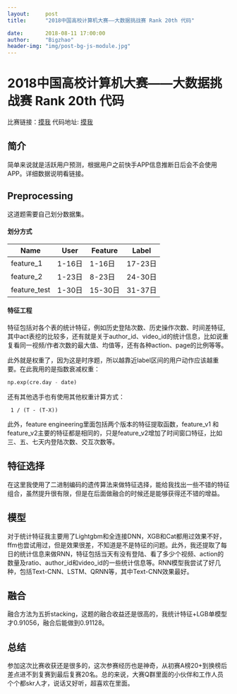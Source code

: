 ```yaml
---
layout:     post
title:      "2018中国高校计算机大赛——大数据挑战赛 Rank 20th 代码"

date:       2018-08-11 17:00:00
author:     "Bigzhao"
header-img: "img/post-bg-js-module.jpg"
---
```


# 2018中国高校计算机大赛——大数据挑战赛 Rank 20th 代码
比赛链接：[摸我](https://www.kesci.com/home/competition/5ab8c36a8643e33f5138cba4)
代码地址: [摸我](https://github.com/bigzhao/Kuaishou_2018_rank20th)

## 简介
简单来说就是活跃用户预测，根据用户之前快手APP信息推断日后会不会使用APP。详细数据说明看链接。

## Preprocessing
这道题需要自己划分数据集。
#### 划分方式

Name | User | Feature | Label
---|---|---|---
feature_1 | 1-16日  | 1-16日 | 17-23日
feature_2 |  1-23日  |  8-23日 | 24-30日
feature_test | 1-30日 |  15-30日 | 31-37日

#### 特征工程
特征包括对各个表的统计特征，例如历史登陆次数、历史操作次数、时间差特征,其中act表挖的比较多，还有就是关于author_id、video_id的统计信息，比如说重复看同一视频/作者次数的最大值、均值等，还有各种action、page的比例等等。

此外就是权重了，因为这是时序题，所以越靠近label区间的用户动作应该越重要。在此我用的是指数衰减权重：
```python
np.exp(cre.day - date)
```
还有其他选手也有使用其他权重计算方式：
```
 1 / (T - (T-X))
```

此外，feature engineering里面包括两个版本的特征提取函数，feature_v1 和 feature_v2主要的特征都是相同的，只是feature_v2增加了时间窗口特征，比如三、五、七天内登陆次数、交互次数等。

## 特征选择
在这里我使用了二进制编码的遗传算法来做特征选择，能给我找出一些不错的特征组合，虽然提升很有限，但是在后面做融合的时候还是能够获得还不错的增益。

## 模型
对于统计特征我主要用了Lightgbm和全连接DNN，XGB和Cat都用过效果不好，ffm也尝试用过，但是效果很差，不知道是不是特征的问题。此外，我还提取了每日的统计信息来做RNN，特征包括当天有没有登陆、看了多少个视频、action的数量及ratio、author_id和video_id的一些统计信息等。RNN模型我尝试了好几种，包括Text-CNN、LSTM、QRNN等，其中Text-CNN效果最好。

## 融合
融合方法为五折stacking，这题的融合收益还是很高的，我统计特征+LGB单模型才0.91056，融合后能做到0.91128。

## 总结
参加这次比赛收获还是很多的，这次参赛经历也是神奇，从初赛A榜20+到换榜后差点进不到复赛到最后复赛20名。总的来说，大赛Q群里面的小伙伴和工作人员个个都skr人才，说话又好听，超喜欢在里面。
